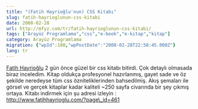 ```yaml
---
title: "(Fatih Hayrioğlu'nun) CSS Kitabı"
slug: fatih-hayrioglunun-css-kitabi
date: 2008-02-28
url: http://mfyz.com/tr/fatih-hayrioglunun-css-kitabi/
tags: ["Arayüz Programlama","css","e-book","e-kitap","kitap"]
category: Arayüz Programlama
migration: {"wpId":180,"wpPostDate":"2008-02-28T22:58:45.000Z"}
lang: tr
---
```


[Fatih Hayrioğlu](http://www.fatihhayrioglu.com/) 2 gün önce güzel bir css kitabı bitirdi. Çok detaylı olmasada biraz inceledim. Kitap oldukça profesyonel hazırlanmış, gayet sade ve öz şekilde neredeyse tüm css özniteliklerinden bahsedilmiş. Akış şemaları ile görsel ve gerçek kitaplar kadar kaliteli ~250 sayfa civarında bir şey çıkmış ortaya. Kitabı indirmek için şu adresi izleyin : http://www.fatihhayrioglu.com/?page\_id=461